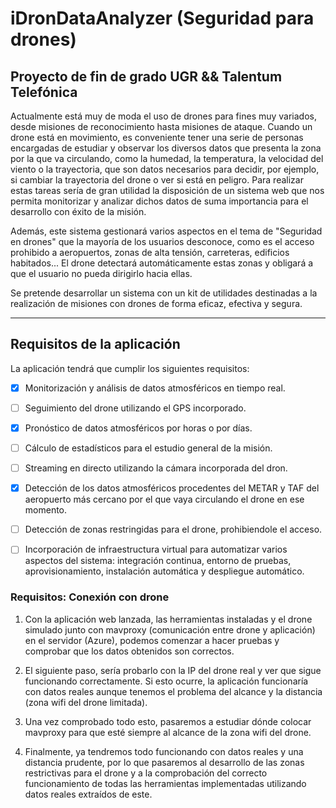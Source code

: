 # iDronDataAnalyzer (Seguridad para drones)

## Proyecto de fin de grado UGR && Talentum Telefónica ##

Actualmente está muy de moda el uso de drones para fines muy variados, desde misiones de reconocimiento hasta misiones de ataque. Cuando un drone está en movimiento, es conveniente tener una serie de personas encargadas de estudiar y observar los diversos datos que presenta la zona por la que va circulando, como la humedad, la temperatura, la velocidad del viento o la trayectoria, que son datos necesarios para decidir, por ejemplo, si cambiar la trayectoria del drone o ver si está en peligro. Para realizar estas tareas sería de gran utilidad la disposición de un sistema web que nos permita monitorizar y analizar dichos datos de suma importancia para el desarrollo con éxito de la misión.

Además, este sistema gestionará varios aspectos en el tema de "Seguridad en drones" que la mayoría de los usuarios desconoce, como es el acceso prohibido a aeropuertos, zonas de alta tensión, carreteras, edificios habitados... El drone detectará automáticamente estas zonas y obligará a que el usuario no pueda dirigirlo hacia ellas.

Se pretende desarrollar un sistema con un kit de utilidades destinadas a la realización de misiones con drones de forma eficaz, efectiva y segura. 

***

## Requisitos de la aplicación ##

La aplicación tendrá que cumplir los siguientes requisitos:

* [X] Monitorización y análisis de datos atmosféricos en tiempo real.  
* [ ] Seguimiento del drone utilizando el GPS incorporado.
* [X] Pronóstico de datos atmosféricos por horas o por días.
* [ ] Cálculo de estadísticos para el estudio general de la misión.
* [ ] Streaming en directo utilizando la cámara incorporada del dron.
* [X] Detección de los datos atmosféricos procedentes del METAR y TAF del aeropuerto más cercano por el que vaya circulando el drone en ese momento.
* [ ] Detección de zonas restringidas para el drone, prohibiendole el acceso.
* [ ] Incorporación de infraestructura virtual para automatizar varios aspectos del sistema: integración continua, entorno de pruebas, aprovisionamiento, instalación automática y despliegue automático.
 

### Requisitos: Conexión con drone ###

1. Con la aplicación web lanzada, las herramientas instaladas y el drone simulado junto con mavproxy (comunicación entre drone y aplicación) en el servidor (Azure), podemos comenzar a hacer pruebas y comprobar que los datos obtenidos son correctos.

2. El siguiente paso, sería probarlo con la IP del drone real y ver que sigue funcionando correctamente. Si esto ocurre, la aplicación funcionaría con datos reales aunque tenemos el problema del alcance y la distancia (zona wifi del drone limitada).

3. Una vez comprobado todo esto, pasaremos a estudiar dónde colocar mavproxy para que esté siempre al alcance de la zona wifi del drone.

4. Finalmente, ya tendremos todo funcionando con datos reales y una distancia prudente, por lo que pasaremos al desarrollo de las zonas restrictivas para el drone y a la comprobación del correcto funcionamiento de todas las herramientas implementadas utilizando datos reales extraídos de este.


